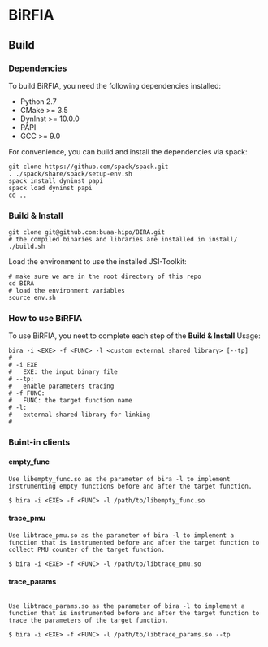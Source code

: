 # BiRFIA

## Build

### Dependencies

To build BiRFIA, you need the following dependencies installed:
- Python 2.7
- CMake >= 3.5
- DynInst >= 10.0.0
- PAPI
- GCC >= 9.0

For convenience, you can build and install the dependencies via spack:
```
git clone https://github.com/spack/spack.git
. ./spack/share/spack/setup-env.sh
spack install dyninst papi
spack load dyninst papi
cd ..
```

### Build & Install

```
git clone git@github.com:buaa-hipo/BIRA.git
# the compiled binaries and libraries are installed in install/
./build.sh
```

Load the environment to use the installed JSI-Toolkit:

```
# make sure we are in the root directory of this repo
cd BIRA
# load the environment variables
source env.sh
```

### How to use BiRFIA
To use BiRFIA, you neet to complete each step of the **Build & Install**
Usage:

```
bira -i <EXE> -f <FUNC> -l <custom external shared library> [--tp]
#
# -i EXE
#   EXE: the input binary file
# --tp: 
#   enable parameters tracing
# -f FUNC: 
#   FUNC: the target function name
# -l: 
#   external shared library for linking
#   
```

### Buint-in clients

#### empty_func
```
Use libempty_func.so as the parameter of bira -l to implement instrumenting empty functions before and after the target function.

$ bira -i <EXE> -f <FUNC> -l /path/to/libempty_func.so
```

#### trace_pmu
```
Use libtrace_pmu.so as the parameter of bira -l to implement a function that is instrumented before and after the target function to collect PMU counter of the target function.

$ bira -i <EXE> -f <FUNC> -l /path/to/libtrace_pmu.so
```

#### trace_params
```

Use libtrace_params.so as the parameter of bira -l to implement a function that is instrumented before and after the target function to trace the parameters of the target function.

$ bira -i <EXE> -f <FUNC> -l /path/to/libtrace_params.so --tp
```

